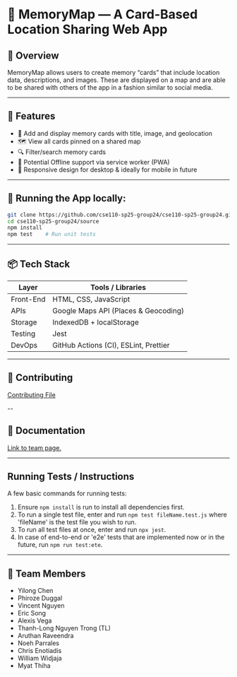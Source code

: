 # 📍 MemoryMap — A Card-Based Location Sharing Web App

## 🧠 Overview

MemoryMap allows users to create memory “cards” that include location data, descriptions, and images. These are displayed on a map and are able to be shared with others of the app
in a fashion similar to social media.

---

## 🚀 Features

- 📸 Add and display memory cards with title, image, and geolocation
- 🗺 View all cards pinned on a shared map
- 🔍 Filter/search memory cards
- 📴 Potential Offline support via service worker (PWA)
- 📱 Responsive design for desktop & ideally for mobile in future

---

## 🧪 Running the App locally:

```bash
git clone https://github.com/cse110-sp25-group24/cse110-sp25-group24.git
cd cse110-sp25-group24/source
npm install
npm test    # Run unit tests
```

---

## 📦 Tech Stack

| Layer     | Tools / Libraries                     |
| --------- | ------------------------------------- |
| Front-End | HTML, CSS, JavaScript                 |
| APIs      | Google Maps API (Places & Geocoding)  |
| Storage   | IndexedDB + localStorage              |
| Testing   | Jest                                  |
| DevOps    | GitHub Actions (CI), ESLint, Prettier |

---

## 🤝 Contributing

[Contributing File](./CONTRIBUTING.md)

--

## 🧾 Documentation

[Link to team page.](/admin/team.md)

---

## Running Tests / Instructions

A few basic commands for running tests:

1. Ensure `npm install` is run to install all dependencies first.
2. To run a single test file, enter and run `npm test fileName.test.js` where 'fileName' is the test file you wish to run.
3. To run all test files at once, enter and run `npx jest`.
4. In case of end-to-end or 'e2e' tests that are implemented now or in the future, run `npm run test:ete`.

---

## 👥 Team Members

- Yilong Chen
- Phiroze Duggal
- Vincent Nguyen
- Eric Song
- Alexis Vega
- Thanh-Long Nguyen Trong (TL)
- Aruthan Raveendra
- Noeh Parrales
- Chris Enotiadis
- William Widjaja
- Myat Thiha
